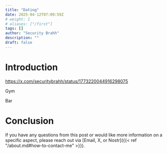 ```yaml
---
title: "Dating"
date: 2025-04-12T07:09:59Z
# weight: 1
# aliases: ["/first"]
tags: []
author: "Security Brahh"
description: ""
draft: false
---
```


# Introduction

https://x.com/securitybrahh/status/1773220044916298075

Gym

Bar

# Conclusion

If you have any questions from this post or would like more information on a specific aspect, please reach out via [Email, X, or Nostr]({{< ref "/about.md#how-to-contact-me" >}}).
